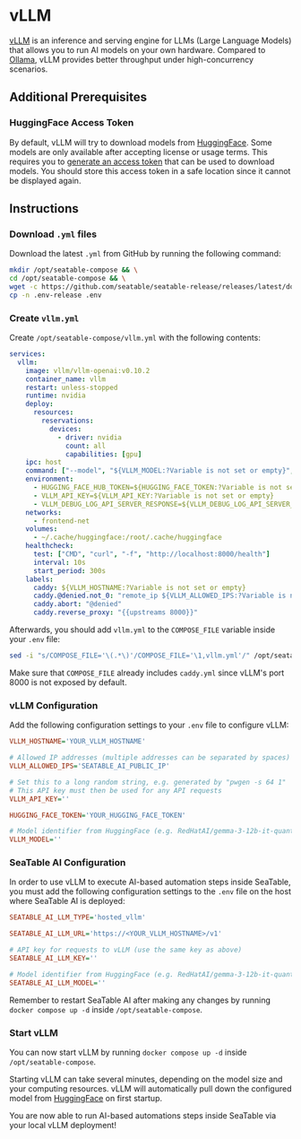 <!-- md:version 6.0 -->

# vLLM

[vLLM](https://docs.vllm.ai/en/stable/) is an inference and serving engine for LLMs (Large Language Models) that allows you to run AI models on your own hardware.
Compared to [Ollama](./ollama.md), vLLM provides better throughput under high-concurrency scenarios.

## Additional Prerequisites

### HuggingFace Access Token

By default, vLLM will try to download models from [HuggingFace](https://huggingface.co).
Some models are only available after accepting license or usage terms.
This requires you to [generate an access token](https://huggingface.co/docs/hub/security-tokens) that can be used to download models.
You should store this access token in a safe location since it cannot be displayed again.

## Instructions

### Download `.yml` files

Download the latest `.yml` from GitHub by running the following command:

```bash
mkdir /opt/seatable-compose && \
cd /opt/seatable-compose && \
wget -c https://github.com/seatable/seatable-release/releases/latest/download/seatable-compose.tar.gz -O - | tar -xz -C /opt/seatable-compose && \
cp -n .env-release .env
```

### Create `vllm.yml`

Create `/opt/seatable-compose/vllm.yml` with the following contents:

```yaml
services:
  vllm:
    image: vllm/vllm-openai:v0.10.2
    container_name: vllm
    restart: unless-stopped
    runtime: nvidia
    deploy:
      resources:
        reservations:
          devices:
            - driver: nvidia
              count: all
              capabilities: [gpu]
    ipc: host
    command: ["--model", "${VLLM_MODEL:?Variable is not set or empty}", "--enable-log-requests", "--max-model-len", "${VLLM_MAX_MODEL_LEN:-65536}"]
    environment:
      - HUGGING_FACE_HUB_TOKEN=${HUGGING_FACE_TOKEN:?Variable is not set or empty}
      - VLLM_API_KEY=${VLLM_API_KEY:?Variable is not set or empty}
      - VLLM_DEBUG_LOG_API_SERVER_RESPONSE=${VLLM_DEBUG_LOG_API_SERVER_RESPONSE:-false}
    networks:
      - frontend-net
    volumes:
      - ~/.cache/huggingface:/root/.cache/huggingface
    healthcheck:
      test: ["CMD", "curl", "-f", "http://localhost:8000/health"]
      interval: 10s
      start_period: 300s
    labels:
      caddy: ${VLLM_HOSTNAME:?Variable is not set or empty}
      caddy.@denied.not_0: "remote_ip ${VLLM_ALLOWED_IPS:?Variable is not set or empty} private_ranges"
      caddy.abort: "@denied"
      caddy.reverse_proxy: "{{upstreams 8000}}"
```

Afterwards, you should add `vllm.yml` to the `COMPOSE_FILE` variable inside your `.env` file:

```bash
sed -i "s/COMPOSE_FILE='\(.*\)'/COMPOSE_FILE='\1,vllm.yml'/" /opt/seatable-compose/.env
```

Make sure that `COMPOSE_FILE` already includes `caddy.yml` since vLLM's port 8000 is not exposed by default.

### vLLM Configuration

Add the following configuration settings to your `.env` file to configure vLLM:

```ini
VLLM_HOSTNAME='YOUR_VLLM_HOSTNAME'

# Allowed IP addresses (multiple addresses can be separated by spaces)
VLLM_ALLOWED_IPS='SEATABLE_AI_PUBLIC_IP'

# Set this to a long random string, e.g. generated by "pwgen -s 64 1"
# This API key must then be used for any API requests
VLLM_API_KEY=''

HUGGING_FACE_TOKEN='YOUR_HUGGING_FACE_TOKEN'

# Model identifier from HuggingFace (e.g. RedHatAI/gemma-3-12b-it-quantized.w4a16)
VLLM_MODEL=''
```

### SeaTable AI Configuration

In order to use vLLM to execute AI-based automation steps inside SeaTable, you must add the following configuration settings to the `.env` file on the host where SeaTable AI is deployed:

```ini
SEATABLE_AI_LLM_TYPE='hosted_vllm'

SEATABLE_AI_LLM_URL='https://<YOUR_VLLM_HOSTNAME>/v1'

# API key for requests to vLLM (use the same key as above)
SEATABLE_AI_LLM_KEY=''

# Model identifier from HuggingFace (e.g. RedHatAI/gemma-3-12b-it-quantized.w4a16)
SEATABLE_AI_LLM_MODEL=''
```

Remember to restart SeaTable AI after making any changes by running `docker compose up -d` inside `/opt/seatable-compose`.

### Start vLLM

You can now start vLLM by running `docker compose up -d` inside `/opt/seatable-compose`.

Starting vLLM can take several minutes, depending on the model size and your computing resources.
vLLM will automatically pull down the configured model from [HuggingFace](https://huggingface.co) on first startup.

You are now able to run AI-based automations steps inside SeaTable via your local vLLM deployment!
